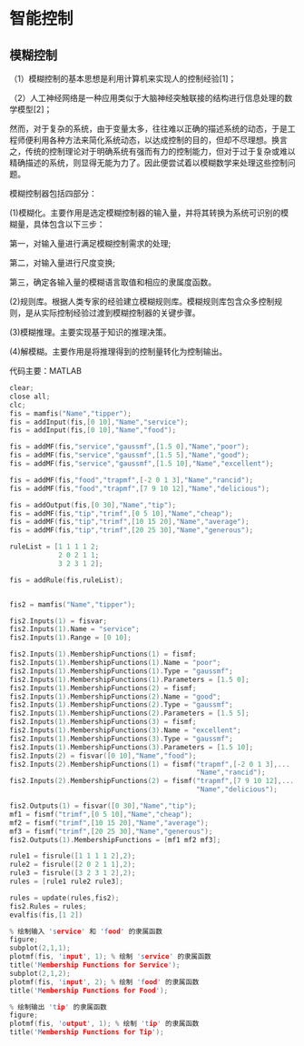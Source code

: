 # 智能控制
## 模糊控制
（1）模糊控制的基本思想是利用计算机来实现人的控制经验[1]；

（2）人工神经网络是一种应用类似于大脑神经突触联接的结构进行信息处理的数学模型[2]；

然而，对于复杂的系统，由于变量太多，往往难以正确的描述系统的动态，于是工程师便利用各种方法来简化系统动态，以达成控制的目的，但却不尽理想。换言之，传统的控制理论对于明确系统有强而有力的控制能力，但对于过于复杂或难以精确描述的系统，则显得无能为力了。因此便尝试着以模糊数学来处理这些控制问题。

模糊控制器包括四部分：

(1)模糊化。主要作用是选定模糊控制器的输入量，并将其转换为系统可识别的模糊量，具体包含以下三步：

第一，对输入量进行满足模糊控制需求的处理;

第二，对输入量进行尺度变换;

第三，确定各输入量的模糊语言取值和相应的隶属度函数。

(2)规则库。根据人类专家的经验建立模糊规则库。模糊规则库包含众多控制规则，是从实际控制经验过渡到模糊控制器的关键步骤。

(3)模糊推理。主要实现基于知识的推理决策。

(4)解模糊。主要作用是将推理得到的控制量转化为控制输出。

代码主要：MATLAB
```h
clear;
close all;
clc;
fis = mamfis("Name","tipper");
fis = addInput(fis,[0 10],"Name","service");
fis = addInput(fis,[0 10],"Name","food");

fis = addMF(fis,"service","gaussmf",[1.5 0],"Name","poor");
fis = addMF(fis,"service","gaussmf",[1.5 5],"Name","good");
fis = addMF(fis,"service","gaussmf",[1.5 10],"Name","excellent");

fis = addMF(fis,"food","trapmf",[-2 0 1 3],"Name","rancid");
fis = addMF(fis,"food","trapmf",[7 9 10 12],"Name","delicious");

fis = addOutput(fis,[0 30],"Name","tip");
fis = addMF(fis,"tip","trimf",[0 5 10],"Name","cheap");
fis = addMF(fis,"tip","trimf",[10 15 20],"Name","average");
fis = addMF(fis,"tip","trimf",[20 25 30],"Name","generous");

ruleList = [1 1 1 1 2;
            2 0 2 1 1;
            3 2 3 1 2];

fis = addRule(fis,ruleList);


fis2 = mamfis("Name","tipper");

fis2.Inputs(1) = fisvar;
fis2.Inputs(1).Name = "service";
fis2.Inputs(1).Range = [0 10];

fis2.Inputs(1).MembershipFunctions(1) = fismf;
fis2.Inputs(1).MembershipFunctions(1).Name = "poor";
fis2.Inputs(1).MembershipFunctions(1).Type = "gaussmf";
fis2.Inputs(1).MembershipFunctions(1).Parameters = [1.5 0];
fis2.Inputs(1).MembershipFunctions(2) = fismf;
fis2.Inputs(1).MembershipFunctions(2).Name = "good";
fis2.Inputs(1).MembershipFunctions(2).Type = "gaussmf";
fis2.Inputs(1).MembershipFunctions(2).Parameters = [1.5 5];
fis2.Inputs(1).MembershipFunctions(3) = fismf;
fis2.Inputs(1).MembershipFunctions(3).Name = "excellent";
fis2.Inputs(1).MembershipFunctions(3).Type = "gaussmf";
fis2.Inputs(1).MembershipFunctions(3).Parameters = [1.5 10];
fis2.Inputs(2) = fisvar([0 10],"Name","food");
fis2.Inputs(2).MembershipFunctions(1) = fismf("trapmf",[-2 0 1 3],...
                                              "Name","rancid");
fis2.Inputs(2).MembershipFunctions(2) = fismf("trapmf",[7 9 10 12],...
                                              "Name","delicious");

fis2.Outputs(1) = fisvar([0 30],"Name","tip");
mf1 = fismf("trimf",[0 5 10],"Name","cheap");
mf2 = fismf("trimf",[10 15 20],"Name","average");
mf3 = fismf("trimf",[20 25 30],"Name","generous");
fis2.Outputs(1).MembershipFunctions = [mf1 mf2 mf3];

rule1 = fisrule([1 1 1 1 2],2);
rule2 = fisrule([2 0 2 1 1],2);
rule3 = fisrule([3 2 3 1 2],2);
rules = [rule1 rule2 rule3];

rules = update(rules,fis2);
fis2.Rules = rules;
evalfis(fis,[1 2])

% 绘制输入 'service' 和 'food' 的隶属函数
figure;
subplot(2,1,1);
plotmf(fis, 'input', 1); % 绘制 'service' 的隶属函数
title('Membership Functions for Service');
subplot(2,1,2);
plotmf(fis, 'input', 2); % 绘制 'food' 的隶属函数
title('Membership Functions for Food');

% 绘制输出 'tip' 的隶属函数
figure;
plotmf(fis, 'output', 1); % 绘制 'tip' 的隶属函数
title('Membership Functions for Tip');
```
